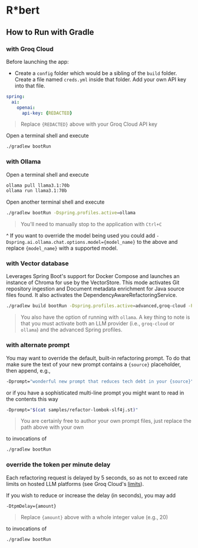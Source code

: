# R*bert

## How to Run with Gradle

### with Groq Cloud

Before launching the app:

* Create a `config` folder which would be a sibling of the `build` folder.  Create a file named `creds.yml` inside that folder.  Add your own API key into that file.

```yaml
spring:
  ai:
    openai:
      api-key: {REDACTED}
```
> Replace `{REDACTED}` above with your Groq Cloud API key

Open a terminal shell and execute

```bash
./gradlew bootRun
```

### with Ollama

Open a terminal shell and execute

```bash
ollama pull llama3.1:70b
ollama run llama3.1:70b
```

Open another terminal shell and execute

```bash
./gradlew bootRun -Dspring.profiles.active=ollama
```
> You'll need to manually stop to the application with `Ctrl+C`

^ If you want to override the model being used you could add `-Dspring.ai.ollama.chat.options.model={model_name}` to the above and replace `{model_name}` with a supported model.

### with Vector database

Leverages Spring Boot's support for Docker Compose and launches an instance of Chroma for use by the VectorStore.  This mode activates Git repository ingestion and Document metadata enrichment for Java source files found.  It also activates the DependencyAwareRefactoringService.

```bash
./gradlew build bootRun -Dspring.profiles.active=advanced,groq-cloud -Pstore=chroma
```
> You also have the option of running with `ollama`.  A key thing to note is that you must activate both an LLM provider (i.e., `groq-cloud` or `ollama`) and the advanced Spring profiles.

### with alternate prompt

You may want to override the default, built-in refactoring prompt.  To do that make sure the text of your new prompt contains a `{source}` placeholder, then append, e.g.,

```bash
-Dprompt="wonderful new prompt that reduces tech debt in your {source}"
```

or if you have a sophisticated multi-line prompt you might want to read in the contents this way

```bash
-Dprompt="$(cat samples/refactor-lombok-slf4j.st)"
```
> You are certainly free to author your own prompt files, just replace the path above with your own

to invocations of

```bash
./gradlew bootRun
```

### override the token per minute delay

Each refactoring request is delayed by 5 seconds, so as not to exceed rate limits on hosted LLM platforms (see Groq Cloud's [limits](https://console.groq.com/settings/limits)).

If you wish to reduce or increase the delay (in seconds), you may add

```bash
-DtpmDelay={amount}
```
> Replace `{amount}` above with a whole integer value (e.g., 20)

to invocations of

```bash
./gradlew bootRun
```
